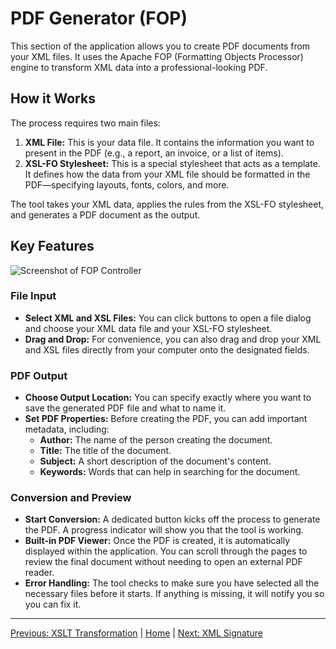 # PDF Generator (FOP)

This section of the application allows you to create PDF documents from your XML files. It uses the Apache FOP (Formatting Objects Processor) engine to transform XML data into a professional-looking PDF.

## How it Works

The process requires two main files:

1.  **XML File:** This is your data file. It contains the information you want to present in the PDF (e.g., a report, an invoice, or a list of items).
2.  **XSL-FO Stylesheet:** This is a special stylesheet that acts as a template. It defines how the data from your XML file should be formatted in the PDF—specifying layouts, fonts, colors, and more.

The tool takes your XML data, applies the rules from the XSL-FO stylesheet, and generates a PDF document as the output.

## Key Features

![Screenshot of FOP Controller](img/fop-controller.png)

### File Input
- **Select XML and XSL Files:** You can click buttons to open a file dialog and choose your XML data file and your XSL-FO stylesheet.
- **Drag and Drop:** For convenience, you can also drag and drop your XML and XSL files directly from your computer onto the designated fields.

### PDF Output
- **Choose Output Location:** You can specify exactly where you want to save the generated PDF file and what to name it.
- **Set PDF Properties:** Before creating the PDF, you can add important metadata, including:
    - **Author:** The name of the person creating the document.
    - **Title:** The title of the document.
    - **Subject:** A short description of the document's content.
    - **Keywords:** Words that can help in searching for the document.

### Conversion and Preview
- **Start Conversion:** A dedicated button kicks off the process to generate the PDF. A progress indicator will show you that the tool is working.
- **Built-in PDF Viewer:** Once the PDF is created, it is automatically displayed within the application. You can scroll through the pages to review the final document without needing to open an external PDF reader.
- **Error Handling:** The tool checks to make sure you have selected all the necessary files before it starts. If anything is missing, it will notify you so you can fix it.

---

[Previous: XSLT Transformation](xslt-controller.md) | [Home](index.md) | [Next: XML Signature](signature-controller.md)
